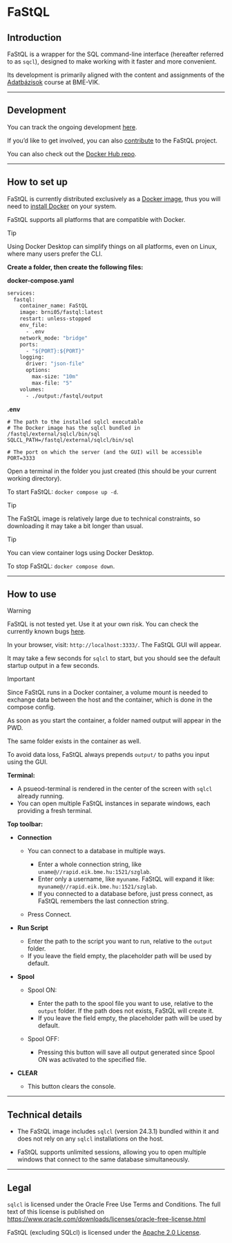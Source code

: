 # FaStQL

## Introduction

FaStQL is a wrapper for the SQL command-line interface (hereafter referred to as `sqcl`), designed to make working with it faster and more convenient.

Its development is primarily aligned with the content and assignments of the [Adatbázisok](https://www.db.bme.hu/adatbazisok/) course at BME-VIK.

---

## Development

You can track the ongoing development [here](https://github.com/users/BrNi05/projects/4/views/1).

If you’d like to get involved, you can also [contribute](https://github.com/BrNi05/FaStQL/blob/main/.github/CONTRIBUTING.md) to the FaStQL project.

You can also check out the [Docker Hub repo](https://hub.docker.com/repository/docker/brni05/fastql/).

---

## How to set up

FaStQL is currently distributed exclusively as a [Docker image](https://hub.docker.com/repository/docker/brni05/fastql/general), thus you will need to [install Docker](https://docs.docker.com/engine/install/) on your system.

FaStQL supports all platforms that are compatible with Docker.

> [!TIP]
> Using Docker Desktop can simplify things on all platforms, even on Linux, where many users prefer the CLI.

**Create a folder, then create the following files:**

**docker-compose.yaml**

```Dockerfile
services:
  fastql:
    container_name: FaStQL
    image: brni05/fastql:latest
    restart: unless-stopped
    env_file:
      - .env
    network_mode: "bridge"
    ports:
      - "${PORT}:${PORT}"
    logging:
      driver: "json-file"
      options:
        max-size: "10m"
        max-file: "5"
    volumes:
      - ./output:/fastql/output
```

**.env**

```dotenv
# The path to the installed sqlcl executable
# The Docker image has the sqlcl bundled in /fastql/external/sqlcl/bin/sql
SQLCL_PATH=/fastql/external/sqlcl/bin/sql

# The port on which the server (and the GUI) will be accessible
PORT=3333
```

Open a terminal in the folder you just created (this should be your current working directory).

To start FaStQL: `docker compose up -d`.

> [!TIP]
> The FaStQL image is relatively large due to technical constraints, so downloading it may take a bit longer than usual.

> [!TIP]
> You can view container logs using Docker Desktop.

To stop FaStQL: `docker compose down`.

---

## How to use

> [!WARNING]
> FaStQL is not tested yet. Use it at your own risk. You can check the currently known bugs [here](https://github.com/BrNi05/FaStQL/issues?q=is%3Aissue%20state%3Aopen%20label%3ABUG).

In your browser, visit: `http://localhost:3333/`. The FaStQL GUI will appear.

It may take a few seconds for `sqlcl` to start, but you should see the default startup output in a few seconds.

> [!IMPORTANT]
> Since FaStQL runs in a Docker container, a volume mount is needed to exchange data between the host and the container, which is done in the compose config.
> 
> As soon as you start the container, a folder named output will appear in the PWD.
> 
> The same folder exists in the container as well.
> 
> To avoid data loss, FaStQL always prepends `output/` to paths you input using the GUI.

**Terminal:**

- A psueod-terminal is rendered in the center of the screen with `sqlcl` already running.
- You can open multiple FaStQL instances in separate windows, each providing a fresh terminal.

**Top toolbar:**

- **Connection**

  - You can connect to a database in multiple ways.
    - Enter a whole connection string, like `uname@//rapid.eik.bme.hu:1521/szglab`.
    - Enter only a username, like `myuname`. FaStQL will expand it like: `myuname@//rapid.eik.bme.hu:1521/szglab`.
    - If you connected to a database before, just press connect, as FaStQL remembers the last connection string.
  
  - Press Connect.

- **Run Script**

  - Enter the path to the script you want to run, relative to the `output` folder.
  - If you leave the field empty, the placeholder path will be used by default.

- **Spool**

  - Spool ON:
    - Enter the path to the spool file you want to use, relative to the `output` folder. If the path does not exists, FaStQL will create it.
    - If you leave the field empty, the placeholder path will be used by default.

  - Spool OFF:
    - Pressing this button will save all output generated since Spool ON was activated to the specified file.
   
- **CLEAR**

  - This button clears the console.

---

## Technical details

- The FaStQL image includes `sqlcl` (version 24.3.1) bundled within it and does not rely on any `sqlcl` installations on the host.

- FaStQL supports unlimited sessions, allowing you to open multiple windows that connect to the same database simultaneously.

---

## Legal

`sqlcl` is licensed under the Oracle Free Use Terms and Conditions.
The full text of this license is published on https://www.oracle.com/downloads/licenses/oracle-free-license.html

FaStQL (excluding SQLcl) is licensed under the [Apache 2.0 License](https://github.com/BrNi05/FaStQL/blob/main/LICENSE).
